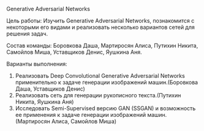 Generative Adversarial Networks

Цель работы: 
Изучить Generative Adversarial Networks, познакомится с некоторыми его видами и реализовать несколько вариантов сетей для решения задач.

Состав команды:
Боровкова Даша,
Мартиросян Алиса,
Путихин Никита,
Самойлов Миша,
Уставщиков Денис,
Яушкина Аня.

Варианты выполнения:
1) Реализовать Deep Convolutional Generative Adversarial Networks применительно к задаче генерации изображений машин.(Боровкова Даша, Уставщиков Денис)
2) Реализовать сеть для генерации рукописного текста.(Путихин Никита, Яушкина Аня)
3) Исследовать Semi-Supervised версию GAN (SSGAN) и возможность ее применения к задаче генерации изображений машин.(Мартиросян Алиса, Самойлов Миша)
